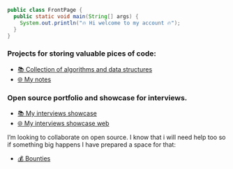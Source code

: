```java
public class FrontPage {
  public static void main(String[] args) {
    System.out.println("🔥 Hi welcome to my account 🔥");
  }
}
```
### Projects for storing valuable pices of code:
- [📚 Collection of algorithms and data structures](https://github.com/juanmanuelgg/ancheta)
- [🌐 My notes](https://juanmanuelgg.github.io)

### Open source portfolio and showcase for interviews.
- [📚 My interviews showcase](https://github.com/juanmanuelgg/entrevistas)
- [🌐 My interviews showcase web](https://juanmanuelgg.herokuapp.com)

I’m looking to collaborate on open source. I know that i will need help too so if something big happens I have prepared a space for that: 
- [💰 Bounties](https://issuehunt.io/u/juanmanuelgg/repositories)
